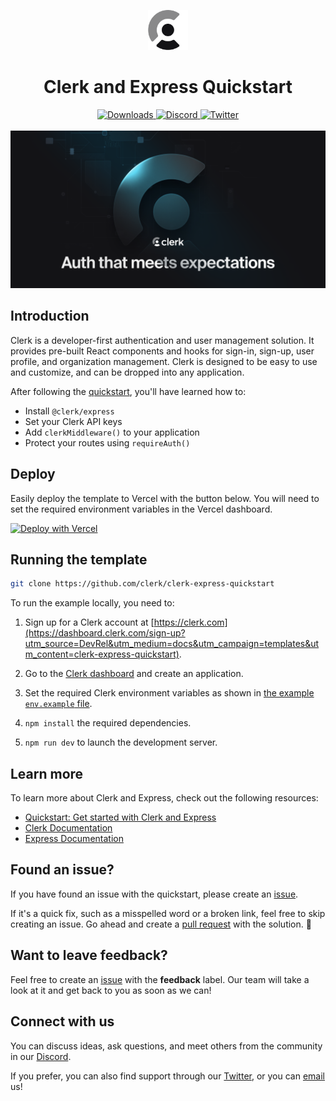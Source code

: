 <p align="center">
  <a href="https://clerk.com?utm_source=github&utm_medium=clerk_docs" target="_blank" rel="noopener noreferrer">
    <picture>
      <source media="(prefers-color-scheme: dark)" srcset="./public/light-logo.png">
      <img alt="Clerk Logo for light background" src="./public/dark-logo.png" height="64">
    </picture>
  </a>
  <br />
</p>
<div align="center">
  <h1>
    Clerk and Express Quickstart
  </h1>
  <a href="https://www.npmjs.com/package/@clerk/clerk-js">
    <img alt="Downloads" src="https://img.shields.io/npm/dm/@clerk/clerk-js" />
  </a>
  <a href="https://discord.com/invite/b5rXHjAg7A">
    <img alt="Discord" src="https://img.shields.io/discord/856971667393609759?color=7389D8&label&logo=discord&logoColor=ffffff" />
  </a>
  <a href="https://twitter.com/clerkdev">
    <img alt="Twitter" src="https://img.shields.io/twitter/url.svg?label=%40clerkdev&style=social&url=https%3A%2F%2Ftwitter.com%2Fclerkdev" />
  </a>
  <br />
  <br />
  <img alt="Clerk Hero Image" src="./public/hero.png">
</div>

## Introduction

Clerk is a developer-first authentication and user management solution. It provides pre-built React components and hooks for sign-in, sign-up, user profile, and organization management. Clerk is designed to be easy to use and customize, and can be dropped into any application.

After following the [quickstart](https://clerk.com/docs/quickstarts/express), you'll have learned how to:

- Install `@clerk/express`
- Set your Clerk API keys
- Add `clerkMiddleware()` to your application
- Protect your routes using `requireAuth()`

## Deploy

Easily deploy the template to Vercel with the button below. You will need to set the required environment variables in the Vercel dashboard.

[![Deploy with Vercel](https://vercel.com/button)](https://vercel.com/new/clone?repository-url=https%3A%2F%2Fgithub.com%2Fclerk%2Fclerk-express-quickstart&env=NEXT_PUBLIC_CLERK_PUBLISHABLE_KEY,CLERK_SECRET_KEY&envDescription=Clerk%20API%20keys&envLink=https%3A%2F%2Fclerk.com%2Fdocs%2Fquickstart%express&redirect-url=https%3A%2F%2Fclerk.com%2Fdocs%2Fquickstart%express)

## Running the template

```bash
git clone https://github.com/clerk/clerk-express-quickstart
```

To run the example locally, you need to:

1. Sign up for a Clerk account at [https://clerk.com](https://dashboard.clerk.com/sign-up?utm_source=DevRel&utm_medium=docs&utm_campaign=templates&utm_content=clerk-express-quickstart).

2. Go to the [Clerk dashboard](https://dashboard.clerk.com?utm_source=DevRel&utm_medium=docs&utm_campaign=templates&utm_content=clerk-express-quickstart) and create an application.

3. Set the required Clerk environment variables as shown in [the example `env.example` file](./.env.example).

4. `npm install` the required dependencies.

5. `npm run dev` to launch the development server.

## Learn more

To learn more about Clerk and Express, check out the following resources:

- [Quickstart: Get started with Clerk and Express](https://clerk.com/docs/quickstarts/express?utm_source=DevRel&utm_medium=docs&utm_campaign=templates&utm_content=clerk-express-quickstart)
- [Clerk Documentation](https://clerk.com/docs?utm_source=DevRel&utm_medium=docs&utm_campaign=templates&utm_content=clerk-express-quickstart)
- [Express Documentation](https://expressjs.com/en/starter/installing.html)

## Found an issue?

If you have found an issue with the quickstart, please create an [issue](https://github.com/clerk/clerk-express-quickstart/issues).

If it's a quick fix, such as a misspelled word or a broken link, feel free to skip creating an issue.
Go ahead and create a [pull request](https://github.com/clerk/clerk-express-quickstart/pulls) with the solution. :rocket:

## Want to leave feedback?

Feel free to create an [issue](https://github.com/clerk/clerk-express-quickstart/issues) with the **feedback** label. Our team will take a look at it and get back to you as soon as we can!

## Connect with us

You can discuss ideas, ask questions, and meet others from the community in our [Discord](https://discord.com/invite/b5rXHjAg7A).

If you prefer, you can also find support through our [Twitter](https://twitter.com/ClerkDev), or you can [email](mailto:support@clerk.dev) us!
